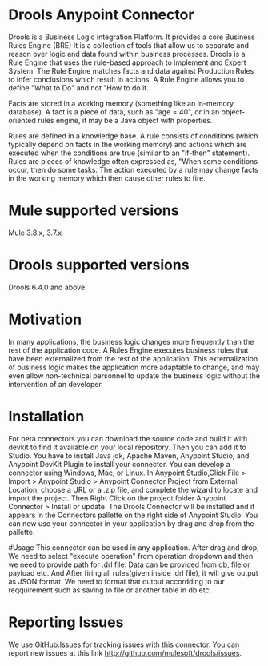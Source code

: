 # Drools Anypoint Connector

Drools is a Business Logic integration Platform. It provides a core Business Rules Engine (BRE) It is a collection of tools that allow us to separate and reason over logic and data found within business processes. Drools is a Rule Engine that uses the rule-based approach to implement and Expert System. The Rule Engine matches facts and data against Production Rules to infer conclusions which result in actions. A Rule Engine allows you to define "What to Do" and not "How to do it. 

Facts are stored in a working memory (something like an in-memory database). A fact is a piece of data, such as "age = 40", or in an object-oriented rules engine, it may be a Java object with properties.

Rules are defined in a knowledge base. A rule consists of conditions (which typically depend on facts in the working memory) and actions which are executed when the conditions are true (similar to an "if-then" statement). Rules are pieces of knowledge often expressed as, "When some conditions occur, then do some tasks. The action executed by a rule may change facts in the working memory which then cause other rules to fire.	

# Mule supported versions
Mule 3.8.x, 3.7.x

# Drools supported versions
Drools 6.4.0 and above.

# Motivation
In many applications, the business logic changes more frequently than the rest of the application code. A Rules Engine executes business rules that have been externalized from the rest of the application. This externalization of business logic makes the application more adaptable to change, and may even allow non-technical personnel to update the business logic without the intervention of an developer. 

# Installation 
For beta connectors you can download the source code and build it with devkit to find it available on your local repository. Then you can add it to Studio.
You have to install Java jdk, Apache Maven, Anypoint Studio, and Anypoint DevKit Plugin to install your connector. You can develop a connector using Windows, Mac, or Linux.
In Anypoint Studio,Click File > Import > Anypoint Studio > Anypoint Connector Project from External Location, choose a URL or a .zip file, and complete the wizard to locate and import the project.
Then Right Click on the project folder Anypoint Connector > Install or update. 
The Drools Connector will be installed and it appears in the Connectors pallette on the right side of Anypoint Studio. You can now use your connector in your application by drag and drop from the pallette.

#Usage
This connector can be used in any application. After drag and drop, We need to select "execute operation" from operation dropdown and then we need to provide path for .drl file. Data can be provided from db, file or payload etc. And After firing all rules(given inside .drl file), it will give output as JSON format. We need to format that output accordding to our reqquirement such as saving to file or another table in db etc. 

# Reporting Issues
We use GitHub:Issues for tracking issues with this connector. You can report new issues at this link http://github.com/mulesoft/drools/issues.

